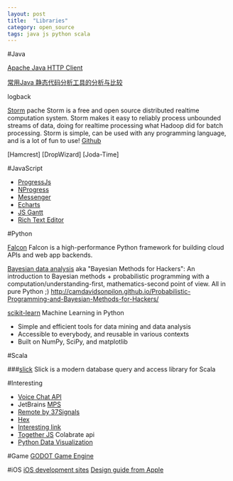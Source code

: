 ```yaml
---
layout: post
title:  "Libraries"
category: open_source
tags: java js python scala
---
```


#Java

[Apache Java HTTP Client][apache_java_http_client]

[常用Java 静态代码分析工具的分析与比较][java_tools]

logback


[Storm][storm]
pache Storm is a free and open source distributed realtime computation system. Storm makes it easy to reliably process unbounded streams of data, doing for realtime processing what Hadoop did for batch processing. Storm is simple, can be used with any programming language, and is a lot of fun to use!
[Github][storm_source]



[apache_java_http_client]: http://hc.apache.org/
[java_tools]: http://www.oschina.net/question/129540_23043
[Guava]: https://code.google.com/p/guava-libraries/wiki/ServiceExplained
[Guava_guide_cn]: http://ifeve.com/google-guava/
[Hamcrest]
[DropWizard]
[Joda-Time]

[storm]: http://storm.incubator.apache.org/
[storm_source]: https://github.com/nathanmarz/storm


#JavaScript
  * [ProgressJs][progressjs]
  * [NProgress][nprogress]
  * [Messenger][messenger]
  * [Echarts][echarts]
  * [JS Gantt][jsGantt]
  * [Rich Text Editor][rich_text_editor]

[progressjs]: http://usablica.github.io/progress.js/
[nprogress]: http://ricostacruz.com/nprogress/
[messenger]: http://github.hubspot.com/messenger/
[echarts]: https://github.com/ecomfe/echarts
[jsGantt]: https://github.com/robicch/jQueryGantt
[rich_text_editor]: https://github.com/mycolorway/simditor


#Python

[Falcon][falcon]
Falcon is a high-performance Python framework for building cloud APIs and web app backends.

[Bayesian data analysis][Bayesian-hackers]
aka "Bayesian Methods for Hackers": An introduction to Bayesian methods + probabilistic programming with a computation/understanding-first, mathematics-second point of view. All in pure Python ;)
http://camdavidsonpilon.github.io/Probabilistic-Programming-and-Bayesian-Methods-for-Hackers/

[scikit-learn][scikit]
Machine Learning in Python
 * Simple and efficient tools for data mining and data analysis
 * Accessible to everybody, and reusable in various contexts
 * Built on NumPy, SciPy, and matplotlib


[falcon]: https://github.com/racker/falcon
[Bayesian-hackers]: https://github.com/CamDavidsonPilon/Probabilistic-Programming-and-Bayesian-Methods-for-Hackers
[Data Science in Python]: http://blog.yhathq.com/posts/data-science-in-python-tutorial.html
[scikit]: http://scikit-learn.org/stable/



#Scala

###[slick][slick]
Slick is a modern database query and access library for Scala

[slick]: http://slick.typesafe.com/



#Interesting
 * [Voice Chat API][voice_api]
 * JetBrains [MPS][MPS]
 * [Remote by 37Signals][remote_work]
 * [Hex][hex]
 * [Interesting link][Interesting_link] 
 * [Together JS][togetherjs] Colabrate api
 * [Python Data Visualization][python_data_visualization]
 
[voice_api]: http://voicechatapi.com/?hn
[MPS]: https://github.com/JetBrains/MPS
[remote_work]: http://jianshu.io/notebooks/41672/list
[hex]: http://hex.youdao.com/zh-cn/index.html#bottom
[Interesting_link]: http://www.javaranger.com/archives/1138
[togetherjs]: https://togetherjs.com/#tryitout-section
[python_data_visualization]: http://nbviewer.ipython.org/gist/wrobstory/1eb8cb704a52d18b9ee8/Up%20and%20Down%20PyData%202014.ipynb


#Game
[GODOT Game Engine][godot_game_engine]

[godot_game_engine]: http://www.godotengine.org/wp/


#iOS
[iOS development sites][ios-development-sites]
[Design guide from Apple][apple_design_guide]

[ios-development-sites]: http://girlios.github.io/blog/2014/03/10/ios-development-sites/
[apple_design_guide]: https://developer.apple.com/design/
